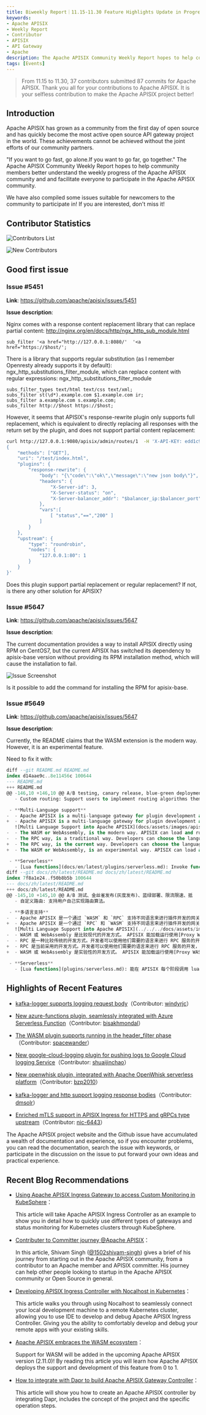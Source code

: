 ```yaml
---
title: Biweekly Report｜11.15-11.30 Feature Highlights Update in Progress
keywords:
- Apache APISIX
- Weekly Report
- Contributor
- APISIX
- API Gateway
- Apache
description: The Apache APISIX Community Weekly Report hopes to help community members better understand the weekly progress of the Apache APISIX community and and facilitate everyone to participate in the Apache APISIX community.
tags: [Events]
---
```


> From 11.15 to 11.30, 37 contributors submitted 87 commits for Apache APISIX. Thank you all for your contributions to Apache APISIX. It is your selfless contribution to make the Apache APISIX project better!

<!--truncate-->

## Introduction

Apache APISIX has grown as a community from the first day of open source and has quickly become the most active open source API gateway project in the world. These achievements cannot be achieved without the joint efforts of our community partners.

"If you want to go fast, go alone.If you want to go far, go together." The Apache APISIX Community Weekly Report hopes to help community members better understand the weekly progress of the Apache APISIX community and and facilitate everyone to participate in the Apache APISIX community.

We have also compiled some issues suitable for newcomers to the community to participate in! If you are interested, don't miss it!

## Contributor Statistics

![Contributors List](https://static.apiseven.com/202108/1638346484091-37307b33-3e48-402f-9a72-3819e4217b29.png)

![New Contributors](https://static.apiseven.com/202108/1638346484108-354ecbdd-a872-4a8f-b5c6-4903bad44eca.png)

## Good first issue

### Issue #5451

**Link**: https://github.com/apache/apisix/issues/5451

**Issue description**:

Nginx comes with a response content replacement library that can replace partial content: http://nginx.org/en/docs/http/ngx_http_sub_module.html

```Nginx
sub_filter '<a href="http://127.0.0.1:8080/'  '<a href="https://$host/';
```

There is a library that supports regular substitution (as I remember Openresty already supports it by default): ngx_http_substitutions_filter_module, which can replace content with regular expressions: ngx_http_substitutions_filter_module

```Nginx
subs_filter_types text/html text/css text/xml;
subs_filter st(\d*).example.com $1.example.com ir;
subs_filter a.example.com s.example.com;
subs_filter http://$host https://$host;
```

However, it seems that APISIX's response-rewrite plugin only supports full replacement, which is equivalent to directly replacing all responses with the return set by the plugin, and does not support partial content replacement:

```Bash
curl http://127.0.0.1:9080/apisix/admin/routes/1  -H 'X-API-KEY: edd1c9f034335f136f87ad84b625c8f1' -X PUT -d '
{
    "methods": ["GET"],
    "uri": "/test/index.html",
    "plugins": {
        "response-rewrite": {
            "body": "{\"code\":\"ok\",\"message\":\"new json body\"}",
            "headers": {
                "X-Server-id": 3,
                "X-Server-status": "on",
                "X-Server-balancer_addr": "$balancer_ip:$balancer_port"
            },
            "vars":[
                [ "status","==","200" ]
            ]
        }
    },
    "upstream": {
        "type": "roundrobin",
        "nodes": {
            "127.0.0.1:80": 1
        }
    }
}'
```

Does this plugin support partial replacement or regular replacement? If not, is there any other solution for APISIX?

### Issue #5647

**Link**: https://github.com/apache/apisix/issues/5647

**Issue description**:

The current documentation provides a way to install APISIX directly using RPM on CentOS7, but the current APISIX has switched its dependency to apisix-base version without providing its RPM installation method, which will cause the installation to fail.

![Issue Screenshot](https://static.apiseven.com/202108/1638346839201-3efb9807-13a7-4106-968a-5198b22d1a67.png)

Is it possible to add the command for installing the RPM for apisix-base.

### Issue #5649

**Link**: https://github.com/apache/apisix/issues/5647

**Issue description**:

Currently, the README claims that the WASM extension is the modern way. However, it is an experimental feature.

Need to fix it with:

```SQL
diff --git README.md README.md
index d14aae9c..8e11456c 100644
--- README.md
+++ README.md
@@ -146,10 +146,10 @@ A/B testing, canary release, blue-green deployment, limit rate, defense against
   - Custom routing: Support users to implement routing algorithms themselves.

 - **Multi-Language support**
-  - Apache APISIX is a multi-language gateway for plugin development and provides support via `WASM` and `RPC`.
+  - Apache APISIX is a multi-language gateway for plugin development and provides support via `RPC` and `WASM`.
   ![Multi Language Support into Apache APISIX](docs/assets/images/apisix-multi-lang-support.png)
-  - The WASM or WebAssembly, is the modern way. APISIX can load and run WASM bytecode via APISIX [wasm plugin](https://github.com/apache/apisix/blob/master/docs/en/latest/wasm.md) written with the [Proxy WASM SDK](https://github.com/proxy-wasm/spec#sdks). Developers only need to write the code according to the SDK and then compile it into a WASM bytecode that runs on WASM VM with APISIX.
-  - The RPC way, is a traditional way. Developers can choose the language according to their needs and after starting an independent process with the RPC, it exchanges data with APISIX through local RPC communication. Till this moment, APISIX has support for [Java](https://github.com/apache/apisix-java-plugin-runner), [Golang](https://github.com/apache/apisix-go-plugin-runner), [Python](https://github.com/apache/apisix-python-plugin-runner) and Node.js.
+  - The RPC way, is the current way. Developers can choose the language according to their needs and after starting an independent process with the RPC, it exchanges data with APISIX through local RPC communication. Till this moment, APISIX has support for [Java](https://github.com/apache/apisix-java-plugin-runner), [Golang](https://github.com/apache/apisix-go-plugin-runner), [Python](https://github.com/apache/apisix-python-plugin-runner) and Node.js.
+  - The WASM or WebAssembly, is an experimental way. APISIX can load and run WASM bytecode via APISIX [wasm plugin](https://github.com/apache/apisix/blob/master/docs/en/latest/wasm.md) written with the [Proxy WASM SDK](https://github.com/proxy-wasm/spec#sdks). Developers only need to write the code according to the SDK and then compile it into a WASM bytecode that runs on WASM VM with APISIX.

 - **Serverless**
   - [Lua functions](docs/en/latest/plugins/serverless.md): Invoke functions in each phase in APISIX.
diff --git docs/zh/latest/README.md docs/zh/latest/README.md
index 7f8a1e24..f50b8b5b 100644
--- docs/zh/latest/README.md
+++ docs/zh/latest/README.md
@@ -145,10 +145,10 @@ A/B 测试、金丝雀发布(灰度发布)、蓝绿部署、限流限速、抵
   - 自定义路由: 支持用户自己实现路由算法。

 - **多语言支持**
-  - Apache APISIX 是一个通过 `WASM` 和 `RPC` 支持不同语言来进行插件开发的网关.
+  - Apache APISIX 是一个通过 `RPC` 和 `WASM` 支持不同语言来进行插件开发的网关.
   ![Multi Language Support into Apache APISIX](../../../docs/assets/images/apisix-multi-lang-support.png)
-  - WASM 或 WebAssembly 是比较现代的开发方式。 APISIX 能加载运行使用[Proxy WASM SDK](https://github.com/proxy-wasm/spec#sdks)编译的 WASM 字节码。开发者仅需要使用该 SDK 编写代码，然后编译成 WASM 字节码，即可运行在 APISIX 中的 WASM 虚拟机中。
-  - RPC 是一种比较传统的开发方式。开发者可以使用他们需要的语言来进行 RPC 服务的开发，该 RPC 通过本地通讯来跟 APISIX 进行数据交换。到目前为止，APISIX 已支持[Java](https://github.com/apache/apisix-java-plugin-runner), [Golang](https://github.com/apache/apisix-go-plugin-runner), [Python](https://github.com/apache/apisix-python-plugin-runner) and Node.js.
+  - RPC 是当前采用的开发方式。开发者可以使用他们需要的语言来进行 RPC 服务的开发，该 RPC 通过本地通讯来跟 APISIX 进行数据交换。到目前为止，APISIX 已支持[Java](https://github.com/apache/apisix-java-plugin-runner), [Golang](https://github.com/apache/apisix-go-plugin-runner), [Python](https://github.com/apache/apisix-python-plugin-runner) and Node.js.
+  - WASM 或 WebAssembly 是实验性的开发方式。 APISIX 能加载运行使用[Proxy WASM SDK](https://github.com/proxy-wasm/spec#sdks)编译的 WASM 字节码。开发者仅需要使用该 SDK 编写代码，然后编译成 WASM 字节码，即可运行在 APISIX 中的 WASM 虚拟机中。

 - **Serverless**
   - [Lua functions](plugins/serverless.md): 能在 APISIX 每个阶段调用 lua 函数.
```

## Highlights of Recent Features

- [kafka-logger supports logging request body](https://github.com/apache/apisix/pull/5501)（Contributor: [windyrjc](https://github.com/windyrjc)）

- [New azure-functions plugin, seamlessly integrated with Azure Serverless Function](https://github.com/apache/apisix/pull/5479)（Contributor: [bisakhmondal](https://github.com/bisakhmondal)）

- [The WASM plugin supports running in the header_filter phase](https://github.com/apache/apisix/pull/5544)（Contributor: [spacewander](https://github.com/spacewander)）

- [New google-cloud-logging plugin for pushing logs to Google Cloud logging Service](https://github.com/apache/apisix/pull/5538)（Contributor: [shuaijinchao](https://github.com/shuaijinchao)）

- [New openwhisk plugin, integrated with Apache OpenWhisk serverless platform](https://github.com/apache/apisix/pull/5518)（Contributor: [bzp2010](https://github.com/bzp2010)）

- [kafka-logger and http support logging response bodies](https://github.com/apache/apisix/pull/5550)（Contributor: [dmsolr](https://github.com/dmsolr)）

- [Enriched mTLS support in APISIX Ingress for HTTPS and gRPCs type upstream](https://github.com/apache/apisix-ingress-controller/pull/755)（Contributor: [nic-6443](https://github.com/nic-6443)）

The Apache APISIX project website and the Github issue have accumulated a wealth of documentation and experience, so if you encounter problems, you can read the documentation, search the issue with keywords, or participate in the discussion on the issue to put forward your own ideas and practical experience.

## Recent Blog Recommendations

- [Using Apache APISIX Ingress Gateway to access Custom Monitoring in KubeSphere](https://apisix.apache.org/blog/2021/11/30/use-apisix-ingress-in-kubesphere)：

  This article will take Apache APISIX Ingress Controller as an example to show you in detail how to quickly use different types of gateways and status monitoring for Kubernetes clusters through KubeSphere.

- [Contributer to Committer journey @Apache APISIX](https://apisix.apache.org/blog/2021/11/26/apache-apisix-committer-experience)：

  In this article, Shivam Singh ([@1502shivam-singh](https://github.com/1502shivam-singh)) gives a brief of his journey from starting out in the Apache APISIX community, from a contributor to an Apache member and APISIX committer. His journey can help other people looking to startup in the Apache APISIX community or Open Source in general.

- [Developing APISIX Ingress Controller with Nocalhost in Kubernetes](https://apisix.apache.org/blog/2021/11/22/develop-apisix-ingress-with-nocalhost-in-kubernetes)：

  This article walks you through using Nocalhost to seamlessly connect your local development machine to a remote Kubernetes cluster, allowing you to use IDE to develop and debug Apache APISIX Ingress Controller. Giving you the ability to comfortably develop and debug your remote apps with your existing skills.

- [Apache APISIX embraces the WASM ecosystem](https://apisix.apache.org/blog/2021/11/19/apisix-supports-wasm)：

  Support for WASM will be added in the upcoming Apache APISIX version (2.11.0)! By reading this article you will learn how Apache APISIX deploys the support and development of this feature from 0 to 1.

- [How to integrate with Dapr to build Apache APISIX Gateway Controller](https://apisix.apache.org/blog/2021/11/17/dapr-with-apisix)：

  This article will show you how to create an Apache APISIX controller by integrating Dapr, includes the concept of the project and the specific operation steps.
  